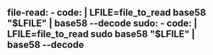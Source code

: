   file-read:
    - code: |
        LFILE=file_to_read
        base58 "$LFILE" | base58 --decode
  sudo:
    - code: |
        LFILE=file_to_read
        sudo base58 "$LFILE" | base58 --decode
---
